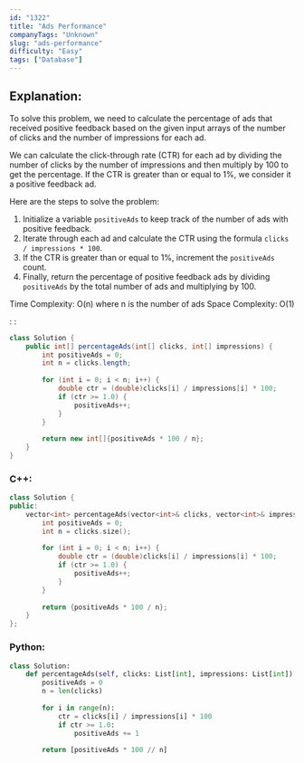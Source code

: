 ```yaml
---
id: "1322"
title: "Ads Performance"
companyTags: "Unknown"
slug: "ads-performance"
difficulty: "Easy"
tags: ["Database"]
---
```


## Explanation:

To solve this problem, we need to calculate the percentage of ads that received positive feedback based on the given input arrays of the number of clicks and the number of impressions for each ad. 

We can calculate the click-through rate (CTR) for each ad by dividing the number of clicks by the number of impressions and then multiply by 100 to get the percentage. If the CTR is greater than or equal to 1%, we consider it a positive feedback ad.

Here are the steps to solve the problem:
1. Initialize a variable `positiveAds` to keep track of the number of ads with positive feedback.
2. Iterate through each ad and calculate the CTR using the formula `clicks / impressions * 100`.
3. If the CTR is greater than or equal to 1%, increment the `positiveAds` count.
4. Finally, return the percentage of positive feedback ads by dividing `positiveAds` by the total number of ads and multiplying by 100.

Time Complexity: O(n) where n is the number of ads
Space Complexity: O(1)

:
:
```java
class Solution {
    public int[] percentageAds(int[] clicks, int[] impressions) {
        int positiveAds = 0;
        int n = clicks.length;
        
        for (int i = 0; i < n; i++) {
            double ctr = (double)clicks[i] / impressions[i] * 100;
            if (ctr >= 1.0) {
                positiveAds++;
            }
        }
        
        return new int[]{positiveAds * 100 / n};
    }
}
```

### C++:
```cpp
class Solution {
public:
    vector<int> percentageAds(vector<int>& clicks, vector<int>& impressions) {
        int positiveAds = 0;
        int n = clicks.size();
        
        for (int i = 0; i < n; i++) {
            double ctr = (double)clicks[i] / impressions[i] * 100;
            if (ctr >= 1.0) {
                positiveAds++;
            }
        }
        
        return {positiveAds * 100 / n};
    }
};
```

### Python:
```python
class Solution:
    def percentageAds(self, clicks: List[int], impressions: List[int]) -> List[int]:
        positiveAds = 0
        n = len(clicks)
        
        for i in range(n):
            ctr = clicks[i] / impressions[i] * 100
            if ctr >= 1.0:
                positiveAds += 1
        
        return [positiveAds * 100 // n]
```